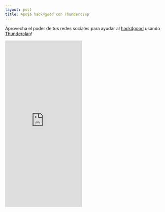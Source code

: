 ```yaml
---
layout: post
title: Apoya hack4good con Thunderclap
---
```


Aprovecha el poder de tus redes sociales para ayudar al [hack4good](https://geekli.st/hackathon/hack4good-06/santiago) usando [Thunderclap](https://www.thunderclap.it/projects/15483?locale=es)!

<!--more-->

<iframe frameborder='0' height='540px' src='https://www.thunderclap.it/projects/15483-hack-against-climate-change/embed' width='250px'></iframe>

